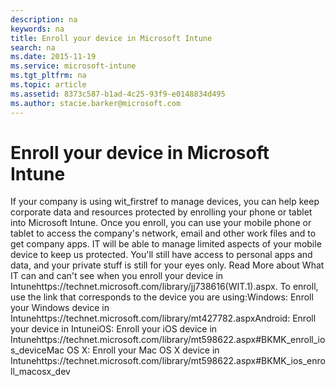 ```yaml
---
description: na
keywords: na
title: Enroll your device in Microsoft Intune
search: na
ms.date: 2015-11-19
ms.service: microsoft-intune
ms.tgt_pltfrm: na
ms.topic: article
ms.assetid: 8373c587-b1ad-4c25-93f9-e0148834d495
ms.author: stacie.barker@microsoft.com
---
```

# Enroll your device in Microsoft Intune
<?xml version="1.0" encoding="utf-8"?>
<developerConceptualDocument xmlns="http://ddue.schemas.microsoft.com/authoring/2003/5" xmlns:xlink="http://www.w3.org/1999/xlink" xmlns:xsi="http://www.w3.org/2001/XMLSchema-instance" xsi:schemaLocation="http://ddue.schemas.microsoft.com/authoring/2003/5 http://dduestorage.blob.core.windows.net/ddueschema/developer.xsd">
  <introduction>
    <para>If your company is using <token>wit_firstref</token> to manage devices, you can help keep corporate data and resources protected by enrolling your phone or tablet into Microsoft Intune. Once you enroll, you can use your mobile phone or tablet to access the company's network, email and other work files and to get company apps. IT will be able to manage limited aspects of your mobile device to keep us protected. You'll still have  access to personal apps and data, and  your private stuff is still for your eyes only. Read More about <externalLink><linkText>What IT can and can't see when you enroll your device in Intune</linkText><linkUri>https://technet.microsoft.com/library/jj738616(WIT.1).aspx</linkUri></externalLink>.</para>
  <?xm-insertion_mark_start author="" time="20150619T115111-0500"?>
      <para>To enroll, use the link that corresponds to the device you are using:</para><?xm-insertion_mark_end?><list class="bullet"><listItem><para>Windows: <externalLink><linkText>Enroll your Windows device in Intune</linkText><linkUri>https://technet.microsoft.com/library/mt427782.aspx</linkUri></externalLink></para></listItem><listItem><para>Android: <link xlink:href="465763db-b68d-4392-a5a4-732b5b875c2b#BKMK_andr_enroll_devc"> Enroll your device in Intune</link></para></listItem><listItem><para>iOS: <externalLink><linkText>Enroll your iOS device in Intune</linkText><linkUri>https://technet.microsoft.com/library/mt598622.aspx#BKMK_enroll_ios_device</linkUri></externalLink></para></listItem><listItem><para>Mac OS X: <externalLink><linkText>Enroll your Mac OS X device in Intune</linkText><linkUri>https://technet.microsoft.com/library/mt598622.aspx#BKMK_ios_enroll_macosx_dev</linkUri></externalLink></para></listItem></list></introduction>
  
  <relatedTopics/>
</developerConceptualDocument>
